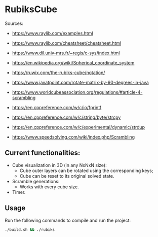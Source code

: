 # RubiksCube

Sources:
- https://www.raylib.com/examples.html
- https://www.raylib.com/cheatsheet/cheatsheet.html

- https://www.dil.univ-mrs.fr/~regis/c-sys/index.html

- https://en.wikipedia.org/wiki/Spherical_coordinate_system
- https://ruwix.com/the-rubiks-cube/notation/
- https://www.javatpoint.com/rotate-matrix-by-90-degrees-in-java
- https://www.worldcubeassociation.org/regulations/#article-4-scrambling
- https://en.cppreference.com/w/c/io/fprintf
- https://en.cppreference.com/w/c/string/byte/strcpy
- https://en.cppreference.com/w/c/experimental/dynamic/strdup
- https://www.speedsolving.com/wiki/index.php/Scrambling


## Current functionalities:
- Cube visualization in 3D (in any NxNxN size):
  - Cube outer layers can be rotated using the corresponding keys;
  - Cube can be reset to its original solved state.
- Scramble generations:
  - Works with every cube size.
- Timer.

## Usage
Run the following commands to compile and run the project:
```bash
./build.sh && ./rubiks
```
